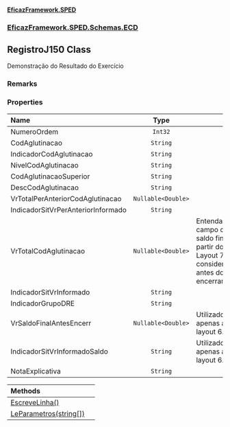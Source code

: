 #### [EficazFramework.SPED](EficazFrameworkSPED.md 'EficazFramework SPED')
### [EficazFramework.SPED.Schemas.ECD](EficazFramework.SPED.Schemas.ECD.md 'EficazFramework.SPED.Schemas.ECD')

## RegistroJ150 Class

Demonstração do Resultado do Exercício

### Remarks
### Properties

| Name | Type | |
| :--- | :---: | :--- |
| NumeroOrdem | `Int32` |  |
| CodAglutinacao | `String` |  |
| IndicadorCodAglutinacao | `String` |  |
| NivelCodAglutinacao | `String` |  |
| CodAglutinacaoSuperior | `String` |  |
| DescCodAglutinacao | `String` |  |
| VrTotalPerAnteriorCodAglutinacao | `Nullable<Double>` |  |
| IndicadorSitVrPerAnteriorInformado | `String` |  |
| VrTotalCodAglutinacao | `Nullable<Double>` | Entenda esta campo como saldo final, a partir do Layout 7.00 considerado antes do encerramento |
| IndicadorSitVrInformado | `String` |  |
| IndicadorGrupoDRE | `String` |  |
| VrSaldoFinalAntesEncerr | `Nullable<Double>` | Utilizado apenas até o layout 6.00 |
| IndicadorSitVrInformadoSaldo | `String` | Utilizado apenas até o layout 6.00 |
| NotaExplicativa | `String` |  |

| Methods | |
| :--- | :--- |
| [EscreveLinha()](EficazFramework.SPED.Schemas.ECD/RegistroJ150/EscreveLinha().md 'EficazFramework.SPED.Schemas.ECD.RegistroJ150.EscreveLinha()') | |
| [LeParametros(string[])](EficazFramework.SPED.Schemas.ECD/RegistroJ150/LeParametros(string[]).md 'EficazFramework.SPED.Schemas.ECD.RegistroJ150.LeParametros(string[])') | |

